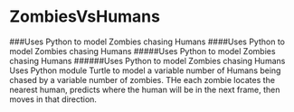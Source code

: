 # ZombiesVsHumans
###Uses Python to model Zombies chasing Humans
####Uses Python to model Zombies chasing Humans
#####Uses Python to model Zombies chasing Humans
######Uses Python to model Zombies chasing Humans
Uses Python module Turtle to model a variable number of Humans being chased by a variable number of zombies. THe each zombie locates the nearest human, predicts where the human will be in the next frame, then moves in that direction.
